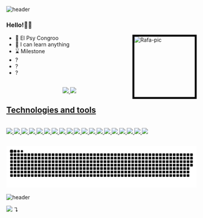 ![header](https://capsule-render.vercel.app/api?type=waving&color=timeGradient&height=90)

### Hello!👋😀

<a align="left" href="//picrew.me/image_maker/197705"/><img align="right" alt="Rafa-pic" height="160" width="160" style="border:5px solid black" src="https://cdn.discordapp.com/attachments/698428639339085837/1009476158062076116/output-onlinegiftools.gif"/>
</a>

  

- 🌌 El Psy Congroo
- 🫡 I can learn anything
- ⌛ Milestone
- ?
- ?
- ?



##
<div align="center">
  <a href="https://github.com/RafaelM4gn">
  <img height="180em" src="https://github-readme-stats.vercel.app/api?username=RafaelM4gn&show_icons=true&theme=onedark&include_all_commits=true&count_private=true"/>
  <img height="180em" src="https://github-readme-stats.vercel.app/api/top-langs/?username=RafaelM4gn&layout=compact&langs_count=7&theme=onedark"/>
</div>

## Technologies and tools
   
<div style="display: inline_block"><br>
  <a href="//www.java.com"><img width="40" src="https://cdn.jsdelivr.net/gh/devicons/devicon/icons/java/java-original.svg" /> </a>
  <a href="//www.python.org"><img width="40" src="https://cdn.jsdelivr.net/gh/devicons/devicon/icons/python/python-original.svg" /> </a>
  <a href="//cplusplus.com"><img width="40" src="https://cdn.jsdelivr.net/gh/devicons/devicon/icons/cplusplus/cplusplus-original.svg" /> </a>
  <a href="//docs.microsoft.com/en-us/dotnet/csharp/"><img width="40" src="https://cdn.jsdelivr.net/gh/devicons/devicon/icons/csharp/csharp-original.svg" /> </a>
  <a href="//typescriptlang.org"><img width="40" src="https://cdn.jsdelivr.net/gh/devicons/devicon/icons/typescript/typescript-original.svg"> </a>
  <a href="//nestjs.com"><img width="40" src="https://cdn.jsdelivr.net/gh/devicons/devicon/icons/nestjs/nestjs-plain.svg"> </a>
  <a href="//flask.palletsprojects.com"><img width="40" src="https://cdn.jsdelivr.net/gh/devicons/devicon/icons/flask/flask-original.svg"> </a>
  <a href="//reactjs.org"><img width="40" src="https://cdn.jsdelivr.net/gh/devicons/devicon/icons/react/react-original.svg" /> </a>   
  <a href="//nextjs.org"><img width="40" src="https://cdn.jsdelivr.net/gh/devicons/devicon/icons/nextjs/nextjs-original.svg"> </a>
  <a href="//vitejs.dev"><img width="40" src="pics/vite.svg"> </a>
  <a href="//vuejs.org"><img width="40" src="https://cdn.jsdelivr.net/gh/devicons/devicon/icons/vuejs/vuejs-original.svg" /> </a>
  <a href="//nuxtjs.org"><img width="40" src="https://cdn.jsdelivr.net/gh/devicons/devicon/icons/nuxtjs/nuxtjs-original.svg" /> </a>
  <a href="//vuetify.com"><img width="40" src="https://cdn.jsdelivr.net/gh/devicons/devicon/icons/vuetify/vuetify-original.svg" /> </a>
  <a href="//mui.com"><img width="40" src="https://cdn.jsdelivr.net/gh/devicons/devicon/icons/materialui/materialui-original.svg"> </a>
  <a href="//jest.io"><img width="40" src="https://cdn.jsdelivr.net/gh/devicons/devicon/icons/jest/jest-plain.svg"> </a>
  <a href="//figma.com"><img width="40" src="https://cdn.jsdelivr.net/gh/devicons/devicon/icons/figma/figma-original.svg"> </a>
  <a href="//docker.com"><img width="40" src="https://cdn.jsdelivr.net/gh/devicons/devicon/icons/docker/docker-plain.svg" /> </a>
  <a href="//mysql.com"><img width="40" src="https://cdn.jsdelivr.net/gh/devicons/devicon/icons/mysql/mysql-original.svg"> </a>
  <a href="//www.postgresql.org"><img width="40" src="https://cdn.jsdelivr.net/gh/devicons/devicon/icons/postgresql/postgresql-plain.svg" /></a>

  
</div>

##

![Snake⋅animation](https://github.com/RafaelM4gn/RafaelM4gn/blob/output/github-contribution-grid-snake.svg)

![header](https://capsule-render.vercel.app/api?type=waving&color=timeGradient&section=footer&height=90)

![](https://komarev.com/ghpvc/?username=RafaeM4gn&color=grey)
↴

